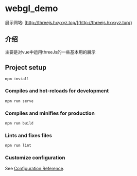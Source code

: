# webgl_demo
展示网站: [http://threejs.hxyxyz.top/](http://threejs.hxyxyz.top/)

## 介绍
主要是对vue中运用threeJs的一些基本用的展示
## Project setup
```
npm install
```

### Compiles and hot-reloads for development
```
npm run serve
```

### Compiles and minifies for production
```
npm run build
```

### Lints and fixes files
```
npm run lint
```

### Customize configuration
See [Configuration Reference](https://cli.vuejs.org/config/).
